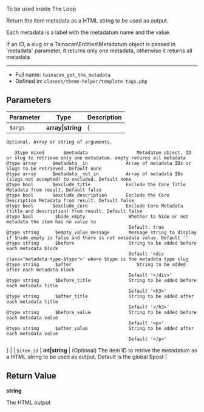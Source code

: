 
To be used inside The Loop

Return the item metadata as a HTML string to be used as output.

Each metadata is a label with the metadatum name and the value.

If an ID, a slug or a Tainacan\Entities\Metadatum object is passed in 'metadata' parameter, it returns only one metadata, otherwise
it returns all metadata

***

* Full name: `tainacan_get_the_metadata`
* Defined in: `classes/theme-helper/template-tags.php`

## Parameters

| Parameter  | Type              | Description                                                                                                                                                                                                                                                                                                                                                                                                                                                                                                                                                                                                                                                                                                                                                                                                                                                                                                                                                                                                                                                                                                                                                                                                                                                                                                                                                                                                                                                                                                                                                                                                                                                                                                                                                                                                                                                                                                                                                                                                                                                                           |
|------------|-------------------|---------------------------------------------------------------------------------------------------------------------------------------------------------------------------------------------------------------------------------------------------------------------------------------------------------------------------------------------------------------------------------------------------------------------------------------------------------------------------------------------------------------------------------------------------------------------------------------------------------------------------------------------------------------------------------------------------------------------------------------------------------------------------------------------------------------------------------------------------------------------------------------------------------------------------------------------------------------------------------------------------------------------------------------------------------------------------------------------------------------------------------------------------------------------------------------------------------------------------------------------------------------------------------------------------------------------------------------------------------------------------------------------------------------------------------------------------------------------------------------------------------------------------------------------------------------------------------------------------------------------------------------------------------------------------------------------------------------------------------------------------------------------------------------------------------------------------------------------------------------------------------------------------------------------------------------------------------------------------------------------------------------------------------------------------------------------------------------|
| `$args`    | **array\|string** | {
    Optional. Array or string of arguments.

	   @type mixed		 $metadata					Metadatum object, ID or slug to retrieve only one metadatum. empty returns all metadata
    @type array		 $metadata__in				Array of metadata IDs or Slugs to be retrieved. Default none
    @type array		 $metadata__not_in			Array of metadata IDs (slugs not accepted) to excluded. Default none
    @type bool		 $exclude_title				Exclude the Core Title Metadata from result. Default false
    @type bool		 $exclude_description		Exclude the Core Description Metadata from result. Default false
    @type bool		 $exclude_core				Exclude Core Metadata (title and description) from result. Default false
    @type bool        $hide_empty                Whether to hide or not metadata the item has no value to
                                                 Default: true
    @type string      $empty_value_message       Message string to display if $hide_empty is false and there is not metadata value. Default ''
    @type string      $before                    String to be added before each metadata block
                                                 Default '<div class="metadata-type-$type">' where $type is the metadata type slug
    @type string      $after		                String to be added after each metadata block
                                                 Default '</div>'
    @type string      $before_title              String to be added before each metadata title
                                                 Default '<h3>'
    @type string      $after_title               String to be added after each metadata title
                                                 Default '</h3>'
    @type string      $before_value              String to be added before each metadata value
                                                 Default '<p>'
    @type string      $after_value               String to be added after each metadata value
                                                 Default '</p>'
} |
| `$item_id` | **int\|string**   | (Optional) The item ID to retrive the metadatum as a HTML string to be used as output. Default is the global $post                                                                                                                                                                                                                                                                                                                                                                                                                                                                                                                                                                                                                                                                                                                                                                                                                                                                                                                                                                                                                                                                                                                                                                                                                                                                                                                                                                                                                                                                                                                                                                                                                                                                                                                                                                                                                                                                                                                                                                    |

## Return Value

**string**

The HTML output
